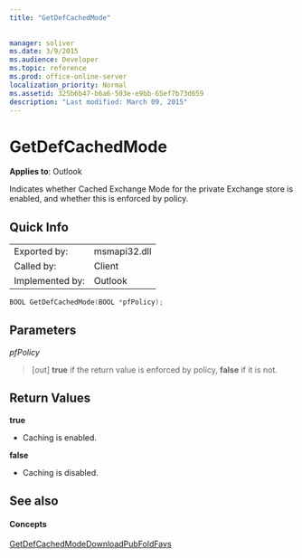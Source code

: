 ```yaml
---
title: "GetDefCachedMode"
 
 
manager: soliver
ms.date: 3/9/2015
ms.audience: Developer
ms.topic: reference
ms.prod: office-online-server
localization_priority: Normal
ms.assetid: 325b6b47-b6a6-503e-e9bb-65ef7b73d659
description: "Last modified: March 09, 2015"
---
```


# GetDefCachedMode

  
  
**Applies to**: Outlook 
  
Indicates whether Cached Exchange Mode for the private Exchange store is enabled, and whether this is enforced by policy.
  
## Quick Info

|||
|:-----|:-----|
|Exported by:  <br/> |msmapi32.dll  <br/> |
|Called by:  <br/> |Client  <br/> |
|Implemented by:  <br/> |Outlook  <br/> |
   
```cpp
BOOL GetDefCachedMode(BOOL *pfPolicy); 

```

## Parameters

 _pfPolicy_
  
> [out] **true** if the return value is enforced by policy, **false** if it is not. 
    
## Return Values

 **true**
  
- Caching is enabled.
    
 **false**
  
- Caching is disabled.
    
## See also

#### Concepts

[GetDefCachedModeDownloadPubFoldFavs](getdefcachedmodedownloadpubfoldfavs.md)

